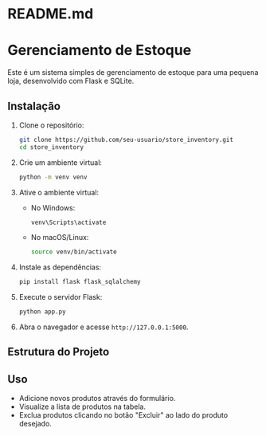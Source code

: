 # README.md

# Gerenciamento de Estoque

Este é um sistema simples de gerenciamento de estoque para uma pequena loja, desenvolvido com Flask e SQLite.

## Instalação

1. Clone o repositório:
    ```bash
    git clone https://github.com/seu-usuario/store_inventory.git
    cd store_inventory
    ```

2. Crie um ambiente virtual:
    ```bash
    python -m venv venv
    ```

3. Ative o ambiente virtual:
    - No Windows:
        ```bash
        venv\Scripts\activate
        ```
    - No macOS/Linux:
        ```bash
        source venv/bin/activate
        ```

4. Instale as dependências:
    ```bash
    pip install flask flask_sqlalchemy
    ```

5. Execute o servidor Flask:
    ```bash
    python app.py
    ```

6. Abra o navegador e acesse `http://127.0.0.1:5000`.

## Estrutura do Projeto


## Uso

- Adicione novos produtos através do formulário.
- Visualize a lista de produtos na tabela.
- Exclua produtos clicando no botão "Excluir" ao lado do produto desejado.


